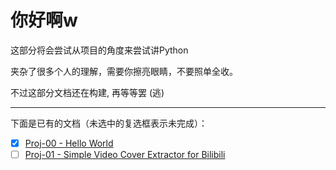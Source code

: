 # 你好啊w

这部分将会尝试从项目的角度来尝试讲Python

夹杂了很多个人的理解，需要你擦亮眼睛，不要照单全收。

不过这部分文档还在构建, 再等等罢 (逃)

---

下面是已有的文档（未选中的复选框表示未完成）：
- [x] [Proj-00 - Hello World](./proj-00/README.md)
- [ ] [Proj-01 - Simple Video Cover Extractor for Bilibili](./proj-01/README.md)